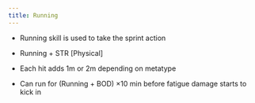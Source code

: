```yaml
---
title: Running
---
```


- Running skill is used to take the sprint action
- Running + STR [Physical]
- Each hit adds 1m or 2m depending on metatype

- Can run for (Running + BOD) ×10 min before fatigue damage starts to kick in
